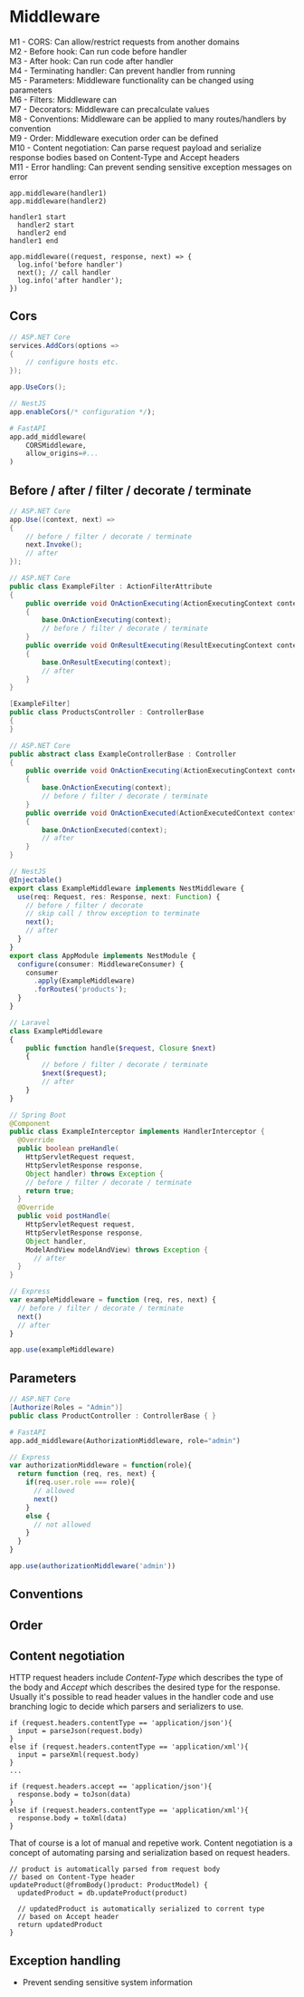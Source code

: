 # Middleware
M1 - CORS: Can allow/restrict requests from another domains  
M2 - Before hook: Can run code before handler  
M3 - After hook: Can run code after handler  
M4 - Terminating handler: Can prevent handler from running  
M5 - Parameters: Middleware functionality can be changed using parameters  
M6 - Filters: Middleware can   
M7 - Decorators: Middleware can precalculate values   
M8 - Conventions: Middleware can be applied to many routes/handlers by convention  
M9 - Order: Middleware execution order can be defined  
M10 - Content negotiation: Can parse request payload and serialize response bodies based on Content-Type and Accept headers  
M11 - Error handling: Can prevent sending sensitive exception messages on error

```
app.middleware(handler1)
app.middleware(handler2)
```
```
handler1 start
  handler2 start
  handler2 end
handler1 end
```

```
app.middleware((request, response, next) => {
  log.info('before handler')
  next(); // call handler
  log.info('after handler');
})
```
## Cors

``` csharp
// ASP.NET Core
services.AddCors(options =>
{
    // configure hosts etc.
});

app.UseCors();
```

``` ts
// NestJS
app.enableCors(/* configuration */);
```

``` python
# FastAPI
app.add_middleware(
    CORSMiddleware,
    allow_origins=#...
)
``` 

## Before / after / filter / decorate / terminate

``` csharp
// ASP.NET Core
app.Use((context, next) => 
{
    // before / filter / decorate / terminate
    next.Invoke();
    // after
});
```
``` csharp
// ASP.NET Core
public class ExampleFilter : ActionFilterAttribute
{
    public override void OnActionExecuting(ActionExecutingContext context)
    {
        base.OnActionExecuting(context);
        // before / filter / decorate / terminate
    }
    public override void OnResultExecuting(ResultExecutingContext context)
    {
        base.OnResultExecuting(context);
        // after
    }
}

[ExampleFilter]
public class ProductsController : ControllerBase
{
}
```

``` csharp
// ASP.NET Core
public abstract class ExampleControllerBase : Controller
{
    public override void OnActionExecuting(ActionExecutingContext context)
    {
        base.OnActionExecuting(context);
        // before / filter / decorate / terminate
    }
    public override void OnActionExecuted(ActionExecutedContext context)
    {
        base.OnActionExecuted(context);
        // after
    }
}
```


``` ts
// NestJS
@Injectable()
export class ExampleMiddleware implements NestMiddleware {
  use(req: Request, res: Response, next: Function) {
    // before / filter / decorate
    // skip call / throw exception to terminate
    next();
    // after
  }
}
export class AppModule implements NestModule {
  configure(consumer: MiddlewareConsumer) {
    consumer
      .apply(ExampleMiddleware)
      .forRoutes('products');
  }
}
```

```php
// Laravel
class ExampleMiddleware
{
    public function handle($request, Closure $next)
    {
        // before / filter / decorate / terminate
        $next($request);
        // after
    }
}
```

``` java
// Spring Boot
@Component
public class ExampleInterceptor implements HandlerInterceptor {
  @Override
  public boolean preHandle(
    HttpServletRequest request, 
    HttpServletResponse response, 
    Object handler) throws Exception {
    // before / filter / decorate / terminate
    return true;
  }
  @Override
  public void postHandle(
    HttpServletRequest request,
    HttpServletResponse response, 
    Object handler, 
    ModelAndView modelAndView) throws Exception {
      // after
  }
}
```

``` js
// Express
var exampleMiddleware = function (req, res, next) {
  // before / filter / decorate / terminate
  next()
  // after
}

app.use(exampleMiddleware)
```


## Parameters
``` csharp
// ASP.NET Core
[Authorize(Roles = "Admin")]
public class ProductController : ControllerBase { }
```

``` python
# FastAPI
app.add_middleware(AuthorizationMiddleware, role="admin")
```

``` js
// Express
var authorizationMiddleware = function(role){
  return function (req, res, next) {
    if(req.user.role === role){
      // allowed
      next()
    }
    else {
      // not allowed
    }
  }
}

app.use(authorizationMiddleware('admin'))
```

## Conventions

## Order

## Content negotiation
HTTP request headers include *Content-Type* which describes the type of the body and *Accept* which describes the desired type for the response. Usually it's possible to read header values in the handler code and use branching logic to decide which parsers and serializers to use.
```
if (request.headers.contentType == 'application/json'){
  input = parseJson(request.body)
}
else if (request.headers.contentType == 'application/xml'){
  input = parseXml(request.body)
}
...

if (request.headers.accept == 'application/json'){
  response.body = toJson(data)
}
else if (request.headers.contentType == 'application/xml'){
  response.body = toXml(data)
}
```
That of course is a lot of manual and repetive work. Content negotiation is a concept of automating parsing and serialization based on request headers.

```
// product is automatically parsed from request body
// based on Content-Type header
updateProduct(@fromBody()product: ProductModel) {
  updatedProduct = db.updateProduct(product)

  // updatedProduct is automatically serialized to corrent type
  // based on Accept header
  return updatedProduct
}
```

## Exception handling
- Prevent sending sensitive system information